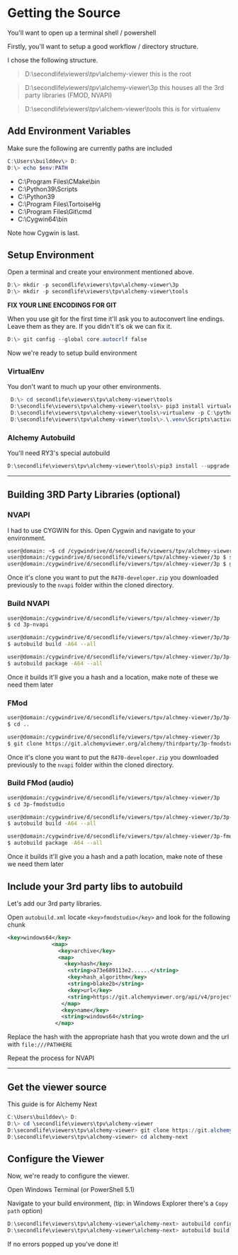 # Getting the Source

You'll want to open up a terminal shell / powershell

Firstly, you'll want to setup a good workflow / directory structure.

I chose the following structure.
> D:\secondlife\viewers\tpv\alchemy-viewer
   this is the root
   
> D:\secondlife\viewers\tpv\alchemy-viewer\3p
   this houses all the 3rd party libraries (FMOD, NVAPI)
   
> D:\secondlife\viewers\tpv\alchem-viewer\tools
   this is for virtualenv

## Add Environment Variables

Make sure the following are currently paths are included

```powershell
C:\Users\builddev\> D:
D:\> echo $env:PATH
 ```

- C:\Program Files\CMake\bin
- C:\Python39\Scripts
- C:\Python39
- C:\Program Files\TortoiseHg
-  C:\Program Files\Git\cmd
-  C:\Cygwin64\bin

Note how  Cygwin is last. 
   
 ## Setup Environment
 Open a terminal and create your environment mentioned above.
 
 ```powershell
 D:\> mkdir -p secondlife\viewers\tpv\alchemy-viewer\3p
 D:\> mkdir -p secondlife\viewers\tpv\alchemy-viewer\tools
 ```
 
 
 **FIX YOUR LINE ENCODINGS FOR GIT**
 
When you use git for the first time it'll ask you to autoconvert line endings. Leave them as they are. If you didn't it's ok we can fix it.

```powershell
D:\> git config --global core.autocrlf false
```

Now we're ready to setup build environment
 
 ### VirtualEnv
 
 You don't want to much up your other environments.
 ```powershell
  D:\> cd secondlife\viewers\tpv\alchemy-viewer\tools
  D:\secondlife\viewers\tpv\alchemy-viewer\tools\> pip3 install virtualenv
  D:\secondlife\viewers\tpv\alchemy-viewer\tools\>virtualenv -p C:\python39\python.exe .venv
  D:\secondlife\viewers\tpv\alchemy-viewer\tools\>.\.venv\Scripts\activate
  ```
  
  ### Alchemy Autobuild
You'll need RY3's special autobuild
  ```powershell
  D:\secondlife\viewers\tpv\alchemy-viewer\tools\>pip3 install --upgrade autobuild -i https://git.alchemyviewer.org/api/v4/projects/54/packages/pypi/simple 
 ```
 
 ---
 
 ## Building 3RD Party Libraries (optional)
 
 ### NVAPI
 I had to use CYGWIN for this.
 Open Cygwin and navigate to your environment.
 
 ```bash
user@domain: ~$ cd /cygwindrive/d/secondlife/viewers/tpv/alchmey-viewer/3p
user@domain:/cygwindrive/d/secondlife/viewers/tpv/alchmey-viewer/3p $ source ../tools/.venv/Scripts/activate
user@domain:/cygwindrive/d/secondlife/viewers/tpv/alchmey-viewer/3p $ git clone https://git.alchemyviewer.org/alchemy/thirdparty/3p-nvapi
 ```
 
 Once it's clone you want to put the `R470-developer.zip` you downloaded previously to the `nvapi` folder within the cloned directory.
 
 ### Build NVAPI
 ```bash
user@domain:/cygwindrive/d/secondlife/viewers/tpv/alchmey-viewer/3p 
$ cd 3p-nvapi

user@domain:/cygwindrive/d/secondlife/viewers/tpv/alchmey-viewer/3p/3p-nvapi 
$ autobuild build -A64 --all

user@domain:/cygwindrive/d/secondlife/viewers/tpv/alchmey-viewer/3p/3p-nvapi 
$ autobuild package -A64 --all
 ```
 
 Once it builds it'll give you a hash and a location, make note of these we need them later
 
  ### FMod
 
 ```bash
 user@domain:/cygwindrive/d/secondlife/viewers/tpv/alchmey-viewer/3p/3p-nvapi 
 $ cd ..
 
user@domain:/cygwindrive/d/secondlife/viewers/tpv/alchmey-viewer/3p 
$ git clone https://git.alchemyviewer.org/alchemy/thirdparty/3p-fmodstudio
 ```
 
 Once it's clone you want to put the `R470-developer.zip` you downloaded previously to the `nvapi` folder within the cloned directory.
 
 ### Build FMod (audio)
 ```bash
user@domain:/cygwindrive/d/secondlife/viewers/tpv/alchmey-viewer/3p 
$ cd 3p-fmodstudio

user@domain:/cygwindrive/d/secondlife/viewers/tpv/alchmey-viewer/3p/3p-fmodstudio 
$ autobuild build -A64 --all

user@domain:/cygwindrive/d/secondlife/viewers/tpv/alchmey-viewer/3p-fmodstudio 
$ autobuild package -A64 --all
 ```
 
 Once it builds it'll give you a hash and a path location, make note of these we need them later
 
 
 ## Include your 3rd party libs to autobuild
 
 Let's add our 3rd party libraries.
 
 Open `autobuild.xml` locate `<key>fmodstudio</key>` and look for the following chunk
 
 ```xml
<key>windows64</key>
               <map>
                 <key>archive</key>
                 <map>
                   <key>hash</key>
                    <string>a73e689113e2......</string>
                    <key>hash_algorithm</key>
                    <string>blake2b</string>
                    <key>url</key>
                    <string>https://git.alchemyviewer.org/api/v4/projects/49/packages/generic/fmodstudio/2.02.03.1163/fmodstudio-2.02.03-windows64-1163.tar.zst</string>
                  </map>
                  <key>name</key>
                  <string>windows64</string>
                </map>
```
	 
Replace the hash with the appropriate hash that you wrote down and the url with `file:///PATHHERE`

Repeat the process for NVAPI

---

## Get the viewer source
This guide is for Alchemy Next
```powershell
C:\Users\builddev\> D:
D:\> cd \secondlife\viewers\tpv\alchemy-viewer
D:\secondlife\viewers\tpv\alchemy-viewer> git clone https://git.alchemyviewer.org/alchemy/alchemy-next.git
D:\secondlife\viewers\tpv\alchemy-viewer> cd alchemy-next
```

## Configure the Viewer

Now, we're ready to configure the viewer.

Open Windows Terminal (or PowerShell 5.1)

Navigate to your build environment, (tip: in Windows Explorer there's a `Copy path` option)

```powershell
D:\secondlife\viewers\tpv\alchemy-viewer\alchemy-next> autobuild configure -c ReleaseOS -A 64 -- -DUSE_FMODSTUDIO=ON -DUSE_NVAPI=ON -DUSE_LTO=ON -DDISABLE_FATAL_WARNINGS=ON -DREVISION_FROM_VCS=FALSE
D:\secondlife\viewers\tpv\alchemy-viewer\alchemy-next> autobuild build -c ReleaseOS -A 64 --no-configure
```

If no errors popped up you've done it!
